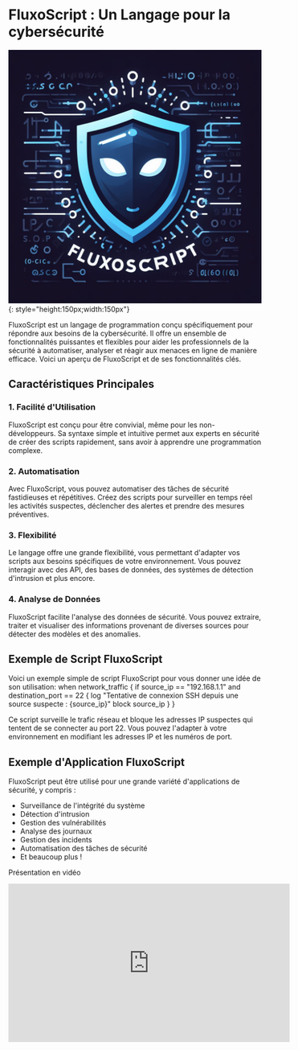 # FluxoScript : Un Langage pour la cybersécurité


![FluxoScript Logo](./img/logo_fluxo.jfif){: style="height:150px;width:150px"}


FluxoScript est un langage de programmation conçu spécifiquement pour répondre aux besoins de la cybersécurité. Il offre un ensemble de fonctionnalités puissantes et flexibles pour aider les professionnels de la sécurité à automatiser, analyser et réagir aux menaces en ligne de manière efficace. Voici un aperçu de FluxoScript et de ses fonctionnalités clés.

## Caractéristiques Principales

### 1. Facilité d'Utilisation

FluxoScript est conçu pour être convivial, même pour les non-développeurs. Sa syntaxe simple et intuitive permet aux experts en sécurité de créer des scripts rapidement, sans avoir à apprendre une programmation complexe.

### 2. Automatisation

Avec FluxoScript, vous pouvez automatiser des tâches de sécurité fastidieuses et répétitives. Créez des scripts pour surveiller en temps réel les activités suspectes, déclencher des alertes et prendre des mesures préventives.

### 3. Flexibilité

Le langage offre une grande flexibilité, vous permettant d'adapter vos scripts aux besoins spécifiques de votre environnement. Vous pouvez interagir avec des API, des bases de données, des systèmes de détection d'intrusion et plus encore.

### 4. Analyse de Données

FluxoScript facilite l'analyse des données de sécurité. Vous pouvez extraire, traiter et visualiser des informations provenant de diverses sources pour détecter des modèles et des anomalies.

## Exemple de Script FluxoScript

Voici un exemple simple de script FluxoScript pour vous donner une idée de son utilisation:
  when network_traffic {
    if source_ip == "192.168.1.1" and destination_port == 22 {
      log "Tentative de connexion SSH depuis une source suspecte : {source_ip}"
      block source_ip
    }
  }

Ce script surveille le trafic réseau et bloque les adresses IP suspectes qui tentent de se connecter au port 22. Vous pouvez l'adapter à votre environnement en modifiant les adresses IP et les numéros de port.

## Exemple d'Application FluxoScript

FluxoScript peut être utilisé pour une grande variété d'applications de sécurité, y compris :

* Surveillance de l'intégrité du système
* Détection d'intrusion
* Gestion des vulnérabilités
* Analyse des journaux
* Gestion des incidents
* Automatisation des tâches de sécurité
* Et beaucoup plus !


Présentation en vidéo
<iframe width="560" height="315" src="https://www.youtube.com/embed/4zaKCycbH-U?si=AYUOomyVciJWBV_f" title="YouTube video player" frameborder="0" allow="accelerometer; autoplay; clipboard-write; encrypted-media; gyroscope; picture-in-picture; web-share" allowfullscreen></iframe>


